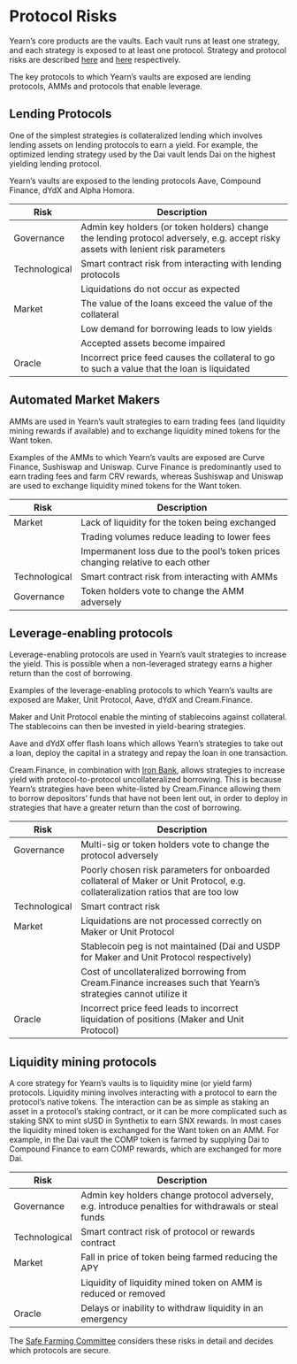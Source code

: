 # Protocol Risks

Yearn’s core products are the vaults. Each vault runs at least one strategy, and each strategy is exposed to at least one protocol. Strategy and protocol risks are described [here](https://docs.yearn.finance/resources/risks/strategy-risks) and [here](https://docs.yearn.finance/resources/risks/protocol-risks) respectively.

The key protocols to which Yearn’s vaults are exposed are lending protocols, AMMs and protocols that enable leverage.

## Lending Protocols

One of the simplest strategies is collateralized lending which involves lending assets on lending protocols to earn a yield. For example, the optimized lending strategy used by the Dai vault lends Dai on the highest yielding lending protocol.

Yearn’s vaults are exposed to the lending protocols Aave, Compound Finance, dYdX and Alpha Homora.

|Risk|Description|
|----|-----------|
|Governance|Admin key holders (or token holders) change the lending protocol adversely, e.g. accept risky assets with lenient risk parameters|
|Technological|Smart contract risk from interacting with lending protocols|
||Liquidations do not occur as expected|
|Market|The value of the loans exceed the value of the collateral|
||Low demand for borrowing leads to low yields|
||Accepted assets become impaired|
|Oracle|Incorrect price feed causes the collateral to go to such a value that the loan is liquidated|

## Automated Market Makers

AMMs are used in Yearn’s vault strategies to earn trading fees (and liquidity mining rewards if available) and to exchange liquidity mined tokens for the Want token.

Examples of the AMMs to which Yearn’s vaults are exposed are Curve Finance, Sushiswap and Uniswap. Curve Finance is predominantly used to earn trading fees and farm CRV rewards, whereas Sushiswap and Uniswap are used to exchange liquidity mined tokens for the Want token.


|Risk|Description|
|----|-----------|
|Market|Lack of liquidity for the token being exchanged|
||Trading volumes reduce leading to lower fees|
||Impermanent loss due to the pool’s token prices changing relative to each other|
|Technological|Smart contract risk from interacting with AMMs|
|Governance|Token holders vote to change the AMM adversely|

## Leverage-enabling protocols

Leverage-enabling protocols are used in Yearn’s vault strategies to increase the yield. This is possible when a non-leveraged strategy earns a higher return than the cost of borrowing.

Examples of the leverage-enabling protocols to which Yearn’s vaults are exposed are Maker, Unit Protocol, Aave, dYdX and Cream.Finance.

Maker and Unit Protocol enable the minting of stablecoins against collateral. The stablecoins can then be invested in yield-bearing strategies.

Aave and dYdX offer flash loans which allows Yearn’s strategies to take out a loan, deploy the capital in a strategy and repay the loan in one transaction.

Cream.Finance, in combination with [Iron Bank](https://docs.yearn.finance/getting-started/products/iron-bank/collateral-and-reserve-factor), allows strategies to increase yield with protocol-to-protocol uncollateralized borrowing. This is because Yearn’s strategies have been white-listed by Cream.Finance allowing them to borrow depositors’ funds that have not been lent out, in order to deploy in strategies that have a greater return than the cost of borrowing.


|Risk|Description|
|----|-----------|
|Governance|Multi-sig or token holders vote to change the protocol adversely|
||Poorly chosen risk parameters for onboarded collateral of Maker or Unit Protocol, e.g. collateralization ratios that are too low|
|Technological|Smart contract risk|
|Market|Liquidations are not processed correctly on Maker or Unit Protocol|
||Stablecoin peg is not maintained (Dai and USDP for Maker and Unit Protocol respectively)|
||Cost of uncollateralized borrowing from Cream.Finance increases such that Yearn’s strategies cannot utilize it|
|Oracle|Incorrect price feed leads to incorrect liquidation of positions  (Maker and Unit Protocol)|

## Liquidity mining protocols


A core strategy for Yearn’s vaults is to liquidity mine (or yield farm) protocols.
Liquidity mining involves interacting with a protocol to earn the protocol’s native tokens. The interaction can be as simple as staking an asset in a protocol’s staking contract, or it can be more complicated such as staking SNX to mint sUSD in Synthetix to earn SNX rewards.
In most cases the liquidity mined token is exchanged for the Want token on an AMM. For example, in the Dai vault the COMP token is farmed by supplying Dai to Compound Finance to earn COMP rewards, which are exchanged for more Dai.


|Risk|Description|
|----|-----------|
|Governance|Admin key holders change protocol adversely, e.g. introduce penalties for withdrawals or steal funds|
|Technological|Smart contract risk of protocol or rewards contract|
|Market|Fall in price of token being farmed reducing the APY|
||Liquidity of liquidity mined token on AMM is reduced or removed |
|Oracle|Delays or inability to withdraw liquidity in an emergency|

The [Safe Farming Committee](https://gov.yearn.finance/t/introducing-yearn-safe-farming-committee/10533) considers these risks in detail and decides which protocols are secure.